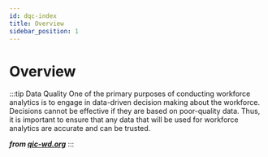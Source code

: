 ```yaml
---
id: dqc-index
title: Overview
sidebar_position: 1
---
```


# Overview

:::tip Data Quality
One of the primary purposes of conducting workforce analytics is to engage in data-driven decision making about the workforce. Decisions cannot be effective if they are based on poor-quality data. Thus, it is important to ensure that any data that will be used for workforce analytics are accurate and can be trusted.

**_from [qic-wd.org](https://www.qic-wd.org/blog/data-quality)_**
:::
